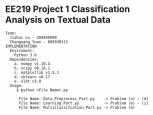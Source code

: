 EE219 Project 1 Classification Analysis on Textual Data
 ======
    Team: 
      Jiahui Lu - 204945099
      Chenguang Yuan - 005030313
    IMPLEMENTATION
      Enviroment:
        Python 3.6
      Dependencies:
        a. numpy v1.10.4
        b. scipy v0.16.1
        c. matplotlib v1.5.1
        d. sklearn v0.17
        e. nlkt v3.0
      Usage:
         $ python <File Name>.py    
         
          File Name: Data_Preprocess_Part.py    -> Problem (a) - (d) 
          File Name: Learning_Part.py           -> Problem (e) - (i)
          File Name: MultiClassifcation_Part.py -> Problem (h)
